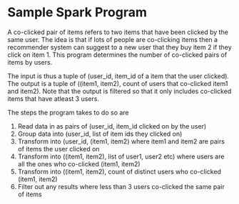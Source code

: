# Sample Spark Program

A co-clicked pair of items refers to two items that have been clicked by the same user. The idea is that if lots of people are co-clicking items then a recommender system can suggest to a new user that they buy item 2 if they click on item 1. This program determines the number of co-clicked pairs of items by users. 

The input is thus a tuple of (user_id, item_id of a item that the user clicked).
The output is a tuple of ((item1, item2), count of users that co-clicked item1 and item2). Note that the output is filtered so that it only includes co-clicked items that have atleast 3 users.


The steps the program takes to do so are

1. Read data in as pairs of (user_id, item_id clicked on by the user)
2. Group data into (user_id, list of item ids they clicked on)
3. Transform into (user_id, (item1, item2) where item1 and item2 are pairs of items the user clicked on
4. Transform into ((item1, item2), list of user1, user2 etc) where users are all the ones who co-clicked (item1, item2)
5. Transform into ((item1, item2), count of distinct users who co-clicked (item1, item2)
6. Filter out any results where less than 3 users co-clicked the same pair of items
